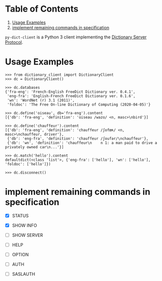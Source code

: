 
# Table of Contents

1.  [Usage Examples](#org9c9f92b)
2.  [implement remaining commands in specification ](#org722335b)

`py-dict-client` is a Python 3 client implementing the [Dictionary Server Protocol](https://tools.ietf.org/html/rfc2229).


<a id="org9c9f92b"></a>

# Usage Examples

    >>> from dictionary_client import DictionaryClient
    >>> dc = DictionaryClient()
    
    >>> dc.databases
    {'fra-eng': 'French-English FreeDict Dictionary ver. 0.4.1',
     'eng-fra': 'English-French FreeDict Dictionary ver. 0.1.6',
     'wn': 'WordNet (r) 3.1 (2011)',
     'foldoc': 'The Free On-line Dictionary of Computing (2020-04-05)'}
    
    >>> dc.define('oiseau', db='fra-eng').content
    [{'db': 'fra-eng', 'definition': 'oiseau /wazo/ <n, masc>\nbird'}]
    
    >>> dc.define('chauffeur').content
    [{'db': 'fra-eng', 'definition': 'chauffeur /ʃofœʀ/ <n, masc>\nchauffeur, driver'},
     {'db': 'eng-fra', 'definition': 'chauffeur /ʃoufər/\nchauffeur'},
     {'db': 'wn', 'definition': 'chauffeur\n    n 1: a man paid to drive a privately owned car\n...'}]
    
    >>> dc.match('hello').content
    defaultdict(<class 'list'>, {'eng-fra': ['hello'], 'wn': ['hello'], 'foldoc': ['hello']})
    
    >>> dc.disconnect()


<a id="org722335b"></a>

# implement remaining commands in specification 

-   [X] STATUS
-   [X] SHOW INFO
-   [ ] SHOW SERVER
-   [ ] HELP
-   [ ] OPTION
-   [ ] AUTH
-   [ ] SASLAUTH

